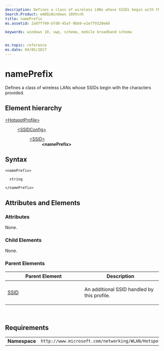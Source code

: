 ```yaml
---
description: Defines a class of wireless LANs whose SSIDs begin with the characters provided.
Search.Product: eADQiWindows 10XVcnh
title: namePrefix
ms.assetid: 2a07f749-bfd0-45af-9bb9-e1e779320e66

keywords: windows 10, uwp, schema, mobile broadband schema


ms.topic: reference
ms.date: 04/05/2017
---
```


# namePrefix


Defines a class of wireless LANs whose SSIDs begin with the characters provided.

## Element hierarchy

<dl>
<dt><a href="element-hotspotprofile.md">&lt;HotspotProfile&gt;</a></dt>
<dd>
<dl>
<dt><a href="element-ssidconfig.md">&lt;SSIDConfig&gt;</a></dt>
<dd>
<dl>
<dt><a href="element-ssid.md">&lt;SSID&gt;</a></dt>
<dd><b>&lt;namePrefix&gt;</b></dd>
</dl>
</dd>
</dl>
</dd>
</dl>

## Syntax

``` syntax
<namePrefix>

  string

</namePrefix>
```

## Attributes and Elements


### Attributes

None.

### Child Elements

None.

### Parent Elements

<table>
<colgroup>
<col width="50%" />
<col width="50%" />
</colgroup>
<thead>
<tr class="header">
<th>Parent Element</th>
<th>Description</th>
</tr>
</thead>
<tbody>
<tr class="odd">
<td><a href="element-ssid.md">SSID</a> </td>
<td><p>An additional SSID handled by this profile.</p></td>
</tr>
</tbody>
</table>

 

## Requirements

|          |         |
|----------|--------------|
| **Namespace** | `http://www.microsoft.com/networking/WLAN/HotspotProfile/v1` |

 

 



